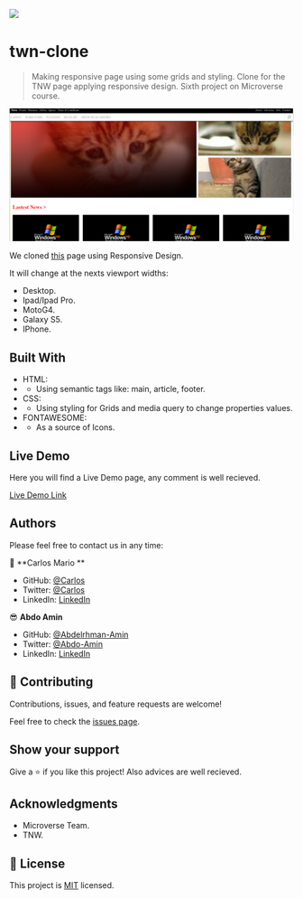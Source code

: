 ![](https://img.shields.io/badge/Microverse-blueviolet)

# twn-clone

> Making responsive page using some grids and styling.
> Clone for the TNW page applying responsive design.
> Sixth project on Microverse course.

![screenshot](./src/images/app_screenshot.png)

We cloned [this](https://thenextweb.com/) page using Responsive Design.

It will change at the nexts viewport widths:

- Desktop.
- Ipad/Ipad Pro.
- MotoG4.
- Galaxy S5.
- IPhone.

## Built With

- HTML:
- - Using semantic tags like: main, article, footer.
- CSS:
- - Using styling for Grids and media query to change properties values.
- FONTAWESOME:
- - As a source of Icons.

## Live Demo

Here you will find a Live Demo page, any comment is well recieved.

[Live Demo Link](https://raw.githack.com/MrkarlosM/tnw-clone/Abdo-branch/index.html)

## Authors

Please feel free to contact us in any time:

👤 **Carlos Mario **

- GitHub: [@Carlos](https://github.com/MrkarlosM)
- Twitter: [@Carlos](@MrkarlosM)
- LinkedIn: [LinkedIn](https://www.linkedin.com/in/carlos-mario-martinez-b1768355/)

😎 **Abdo Amin**
- GitHub: [@Abdelrhman-Amin](https://github.com/AbdelrhmanAmin)
- Twitter: [@Abdo-Amin](https://twitter.com/AbdoAmi60489112)
- LinkedIn: [LinkedIn](https://www.linkedin.com/in/abdo-amin-ab786a1b0/)

## 🤝 Contributing

Contributions, issues, and feature requests are welcome!

Feel free to check the [issues page](https://github.com/MrkarlosM/tnw-clone/issues).

## Show your support

Give a ⭐️ if you like this project!
Also advices are well recieved.

## Acknowledgments

- Microverse Team.
- TNW.

## 📝 License

This project is [MIT](./LICENSE) licensed.

